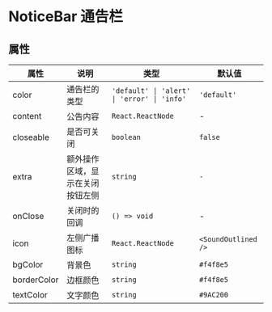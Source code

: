# NoticeBar 通告栏

<code src="./demos/index.tsx"></code>

## 属性

| 属性      | 说明                             | 类型                                        | 默认值              |
| --------- | -------------------------------- | ------------------------------------------- | ------------------- |
| color     | 通告栏的类型                     | `'default' \| 'alert' \| 'error' \| 'info'` | `'default'`         |
| content   | 公告内容                         | `React.ReactNode`                           | -                   |
| closeable | 是否可关闭                       | `boolean`                                   | `false`             |
| extra | 额外操作区域，显示在关闭按钮左侧         | `string`                                   | `-`             |
| onClose   | 关闭时的回调                     | `() => void`                                | -                   |
| icon      | 左侧广播图标                     | `React.ReactNode`                           | `<SoundOutlined />` |
| bgColor   | 背景色                          | `string`                                    | `#f4f8e5` |
| borderColor      | 边框颜色                 | `string`                           | `#f4f8e5` |
| textColor      | 文字颜色                     | `string`                           | `#9AC200` |